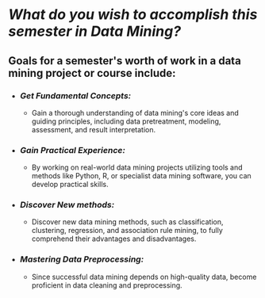 # __*What do you wish to accomplish this semester in Data Mining?*__
## Goals for a semester's worth of work in a data mining project or course include:
 * ### __*Get Fundamental Concepts:*__
    - Gain a thorough understanding of data mining's core ideas and guiding principles, including data pretreatment, modeling, assessment, and result interpretation.
    
 * ### __*Gain Practical Experience:*__
    * By working on real-world data mining projects utilizing tools and methods like Python, R, or specialist data mining software, you can develop practical skills.

* ### __*Discover New methods:*__
   * Discover new data mining methods, such as classification, clustering, regression, and association rule mining, to fully comprehend their advantages and disadvantages.

* ### __*Mastering Data Preprocessing:*__
    * Since successful data mining depends on high-quality data, become proficient in data cleaning and preprocessing.
